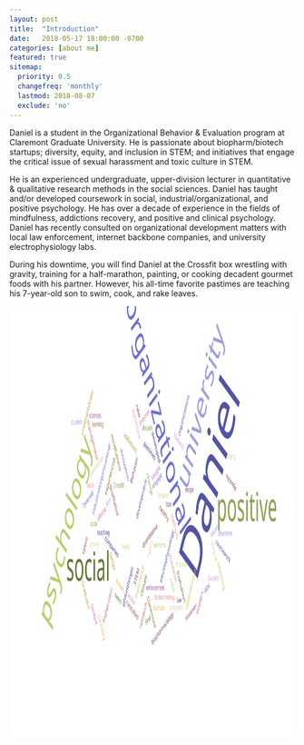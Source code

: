 ```yaml
---
layout: post
title:  "Introduction"
date:   2018-05-17 18:00:00 -0700
categories: [about me]
featured: true
sitemap:
  priority: 0.5
  changefreq: 'monthly'
  lastmod: 2018-08-07
  exclude: 'no'
---
```


Daniel is a student in the Organizational Behavior & Evaluation program at Claremont Graduate University. He is passionate about biopharm/biotech startups; diversity, equity, and inclusion in STEM; and initiatives that engage the critical issue of sexual harassment and toxic culture in STEM.

He is an experienced undergraduate, upper-division lecturer in quantitative & qualitative research methods in the social sciences. Daniel has taught and/or developed coursework in social, industrial/organizational, and positive psychology. He has over a decade of experience in the fields of mindfulness, addictions recovery, and positive and clinical psychology. Daniel has recently consulted on organizational development matters with local law enforcement, internet backbone companies, and university electrophysiology labs.

During his downtime, you will find Daniel at the Crossfit box wrestling with gravity, training for a half-marathon, painting, or cooking decadent gourmet foods with his partner. However, his all-time favorite pastimes are teaching his 7-year-old son to swim, cook, and rake leaves.

<p align="center">
       <img src="/assets/image/2018-05-17-introduction-4.svg" height="760" width="1280">
</p>
